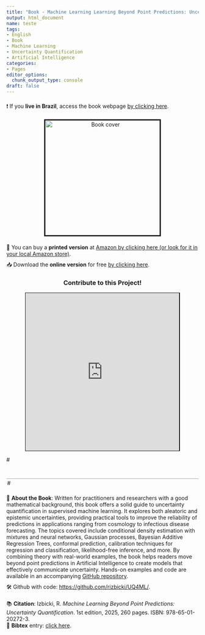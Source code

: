```yaml
---
title: "Book - Machine Learning Learning Beyond Point Predictions: Uncertainty Quantification"
output: html_document
name: teste
tags:
- English
- Book
- Machine Learning
- Uncertainty Quantification
- Artificial Intelligence
categories:
- Pages
editor_options: 
  chunk_output_type: console
draft: false
---
```


<!-- Google tag (gtag.js) -->
<script async src="https://www.googletagmanager.com/gtag/js?id=G-8F80C9P3HV"></script>
<script>
  window.dataLayer = window.dataLayer || [];
  function gtag(){dataLayer.push(arguments);}
  gtag('js', new Date());

  gtag('config', 'G-8F80C9P3HV');
</script>


<!-- Purchase Links -->
<div style="text-align: left; margin-top: 20px;">
❗ If you <strong>live in Brazil</strong>, access the book webpage <a href="../UQ4MLpt" target="_blank"> by clicking here</a>.
</div>


<!-- Centered Book Cover with Styling -->
<div style="text-align: center; margin-top: 20px;">
  <img src="../img/uq4ml_cover.png" alt="Book cover" width="300px" style="border: 3px solid;"/>
</div>

<!-- Purchase Links -->
<div style="text-align: left; margin-top: 20px;">
  📘 You can buy a <strong>printed version</strong> at <a href="https://www.amazon.com/Machine-Learning-Beyond-Point-Predictions/dp/6501202728/ref=sr_1_1?crid=13JP0RUNG8BLO&dib=eyJ2IjoiMSJ9.ZZH3VTT3-9t2_wXm5oAPiQ.ekxGkT7oPQNUfMrMTlYdw1oed8g06C_eYIkLnPCeKO0&dib_tag=se&keywords=izbicki+machine&qid=1737332462&sprefix=izbicki+machine%2Caps%2C234&sr=8-1" target="_blank">Amazon by clicking here (or look for it in your local Amazon store)</a>.
</div>

<!-- Download Online Version -->
<div style="text-align: left; margin-top: 10px;">
  📥 Download the <strong>online version</strong> for free <a href="../UQ4ML.pdf" target="_blank"> by clicking here</a>.
</div>



<!-- Contribute Section -->
<div style="text-align: center; margin-top: 20px;">
  <h3>Contribute to this Project!</h3>
  <iframe id='kofiframe' src='https://ko-fi.com/rizbicki/?hidefeed=true&widget=true&embed=true&preview=true' 
          style='border:none;width:80%;padding:1px;background:#000000;' height='412' 
          title='rizbicki'></iframe>
</div>

<!-- Ko-Fi Floating Chat Script -->
<script src='https://storage.ko-fi.com/cdn/scripts/overlay-widget.js'></script>
<script>
  kofiWidgetOverlay.draw('rizbicki', {
    'type': 'floating-chat',
    'floating-chat.donateButton.text': 'Support Me',
    'floating-chat.donateButton.background-color': '#00b9fe',
    'floating-chat.donateButton.text-color': '#fff'
  });
</script>

<!-- Citation Section -->
#<div style="margin-top: 40px; padding: 2px; border-top: 2px solid #ccc;">
#</div>



<div style="text-align: left; margin-top: 20px;">
  📖 <strong>About the Book</strong>: Written for practitioners and researchers with a good mathematical background, this book offers a solid guide to uncertainty quantification in supervised machine learning. It explores both aleatoric and epistemic uncertainties, providing practical tools to improve the reliability of predictions in applications ranging from cosmology to infectious disease forecasting. The topics covered include conditional density estimation with mixtures and neural networks, Gaussian processes, Bayesian Additive Regression Trees, conformal prediction, calibration techniques for regression and classification, likelihood-free inference, and more. By combining theory with real-world examples, the book helps readers move beyond point predictions in Artificial Intelligence to create models that effectively communicate uncertainty. Hands-on examples and code are available in an accompanying <a href="https://github.com/rizbicki/UQ4ML/" target="_blank">GitHub repository</a>.
</div>

<!-- GitHub Repository -->
<div style="text-align: left; margin-top: 10px;">
  🛠️ Github with code: <a href="https://github.com/rizbicki/UQ4ML/" target="_blank">https://github.com/rizbicki/UQ4ML/</a>.
</div>

<div style="text-align: left; margin-top: 20px;">
  📚 <strong>Citation</strong>: Izbicki, R. <em>Machine Learning Beyond Point Predictions: Uncertainty Quantification</em>. 
  1st edition, 2025, 260 pages. ISBN: 978-65-01-20272-3.
  <br>
  📜     <strong>Bibtex</strong>  entry: <a href="../uq4ml.bib" target="_blank">click here</a>.
</div>
<br>

